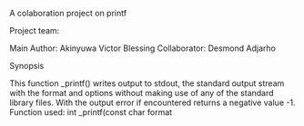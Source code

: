 A colaboration project on printf

Project team:

Main Author: Akinyuwa Victor Blessing Collaborator: Desmond Adjarho

Synopsis

This function _printf() writes output to stdout, the standard output stream with the format and options without making use of any of the standard library files. With the output error if encountered returns a negative value -1. Function used: int _printf(const char format

